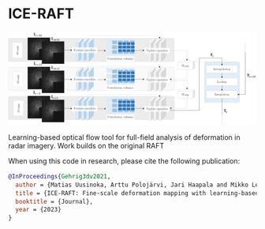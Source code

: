 # ICE-RAFT
<img src="FlowChart_Visualization.png">

Learning-based optical flow tool for full-field analysis of deformation in radar imagery. Work builds on the original RAFT 



When using this code in research, please cite the following publication:
```bibtex
@InProceedings{Gehrig3dv2021,
  author = {Matias Uusinoka, Arttu Polojärvi, Jari Haapala and Mikko Lensu},
  title = {ICE-RAFT: Fine-scale deformation mapping with learning-based optical flow},
  booktitle = {Journal},
  year = {2023}
}
```

